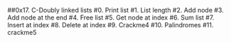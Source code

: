 ##0x17. C-Doubly linked lists
#0. Print list
#1. List length
#2. Add node
#3. Add node at the end
#4. Free list
#5. Get node at index
#6. Sum list
#7. Insert at index
#8. Delete at index
#9. Crackme4
#10. Palindromes
#11. crackme5
